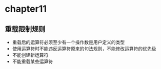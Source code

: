 # chapter11

## 重载限制规则

- 重载后的运算符必须至少有一个操作数是用户定义的类型
- 使用运算符时不能违反运算符原来的句法规则，不能修改运算符的优先级
- 不能创建新运算符
- 不能重载某些运算符
